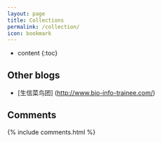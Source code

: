 ```yaml
---
layout: page
title: Collections
permalink: /collection/
icon: bookmark
---
```


* content
{:toc}


## Other blogs

* [生信菜鸟团] (http://www.bio-info-trainee.com/)




## Comments

{% include comments.html %}

